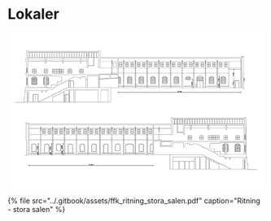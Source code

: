 # Lokaler

![](../.gitbook/assets/fasad.png)

{% file src="../.gitbook/assets/ffk\_ritning\_stora\_salen.pdf" caption="Ritning - stora salen" %}



